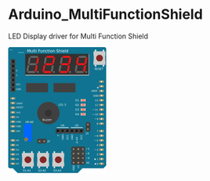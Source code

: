 # Arduino_MultiFunctionShield
LED Display driver for Multi Function Shield

![multi_function_shield](multi_function_shield.png?raw=true)

